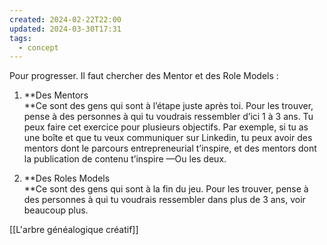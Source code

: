 ```yaml
---
created: 2024-02-22T22:00
updated: 2024-03-30T17:31
tags:
  - concept
---
```

Pour progresser. Il faut chercher des Mentor et des Role Models :

1. **Des Mentors  
    **Ce sont des gens qui sont à l’étape juste après toi. Pour les trouver, pense à des personnes à qui tu voudrais ressembler d’ici 1 à 3 ans. Tu peux faire cet exercice pour plusieurs objectifs. Par exemple, si tu as une boîte et que tu veux communiquer sur Linkedin, tu peux avoir des mentors dont le parcours entrepreneurial t’inspire, et des mentors dont la publication de contenu t’inspire —Ou les deux.
    
2. **Des Roles Models  
    **Ce sont des gens qui sont à la fin du jeu. Pour les trouver, pense à des personnes à qui tu voudrais ressembler dans plus de 3 ans, voir beaucoup plus.

[[L'arbre généalogique créatif]]